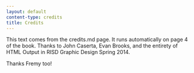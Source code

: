 ```yaml
---
layout: default
content-type: credits
title: Credits
---
```


This text comes from the credits.md page. It runs automatically on page 4 of the book. Thanks to John Caserta, Evan Brooks, and the entirety of HTML Output in RISD Graphic Design Spring 2014. 

Thanks Fremy too!
